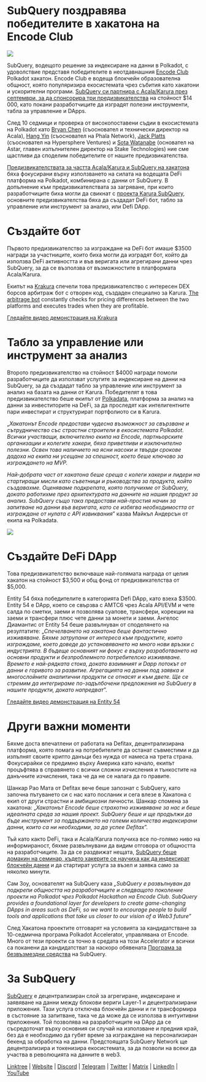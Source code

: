 # SubQuery поздравява победителите в хакатона на Encode Club

![](https://miro.medium.com/max/1400/1*KSv8qczywRPCEvWXeYiDNA.png)

SubQuery, водещото решение за индексиране на данни в Polkadot, с удоволствие представя победителите в неотдавнашния [Encode Club](https://www.encode.club/) Polkadot хакатон. Encode Club е водеща блокчейн образователна общност, която популяризира екосистемата чрез събития като хакатони и ускорителни програми.  [SubQuery си партнира с Acala/Karura през септември, за да спонсорира три предизвикателства](https://subquery.medium.com/september-2021-recap-783b9b574b42) на стойност $14 000, като покани разработчиците да изградят полезни инструменти, табла за управление и DApps.

След 10 седмици и проверка от високопоставени съдии в екосистемата на Polkadot като [Bryan Chen](https://twitter.com/XiliangChen) (съосновател и технически директор на Acala), [Hang Yin](https://twitter.com/bgmshana) (съосновател на Phala Network), [Jack Platts](https://twitter.com/jackbplatts) (съосновател на Hypersphere Ventures) и [Sota Watanabe](https://twitter.com/WatanabeSota) (основател на Astar, главен изпълнителен директор на Stake Technologies) ние сме щастливи да споделим победителите от нашите предизвикателства.

[Предизвикателствата за частта Acala/Karura и SubQuery на хакатона](https://medium.com/encode-club/polkadot-hack-challenges-7cfeba1a4c0e) бяха фокусирани върху използването на силата на водещата DeFi платформа на Polkadot, комбинирана с данни от SubQuery. В допълнение към предизвикателствата за загряване, при които разработчиците биха могли да свикнат с [проекта Karura SubQuery](https://explorer.subquery.network/subquery/AcalaNetwork/karura), основните предизвикателства бяха да създадат DeFi бот, табло за управление или инструмент за анализ, или Defi DApp.



# Създайте бот

Първото предизвикателство за изграждане на DeFi бот имаше $3500 награди за участниците, които биха могли да изградят бот, който да използва DeFi активността и във веригата или агрегирани данни чрез SubQuery, за да се възползва от възможностите в платформата Acala/Karura.

Екипът на [Krakura](https://github.com/houtenbos/krakura-bot) спечели това предизвикателство с интересен DEX борсов арбитраж бот с отворен код, създаден специално за Karura.  [The arbitrage bot](https://github.com/houtenbos/krakura-bot)  constantly checks for pricing differences between the two platforms and executes trades when they are profitable.

[Гледайте видео демонстрация на Krakura](https://youtu.be/G7TNTzMDijU)



# Табло за управление или инструмент за анализ

Второто предизвикателство на стойност $4000 награди помоли разработчиците да използват услугите за индексиране на данни на SubQuery, за да създадат табло за управление или инструмент за анализ на базата на данни от Karura. Победителят в това предизвикателство беше екипът от [Polkadata](https://www.polkadata.xyz/), платформа за анализ на данни за инвеститорите на DeFi, за да проследят как интелигентните пари инвестират и структурират портфолиото си в Karura.

„_Хакатонът Encode предостави чудесна възможност за свързване и сътрудничество със страстни строители в екосистемата Polkadot. Всички участващи, включително екипа на Encode, партньорските организации и колегите хакери, бяха приветливи и изключително полезни. Освен това наличието на ясни насоки и твърди срокове дадоха на екипа ни усещане за спешност, което беше ключово за изграждането на MVP._

_Най-добрата част от хакатона беше среща с колеги хакери и лидери на стартиращи мисли като съветници и ръководства за продукта, който създавахме. Оценяваме подкрепата, която получихме от SubQuery, докато работихме през архитектурата на данните на нашия продукт за анализ. SubQuery също така предостави най-простия начин за запитване на данни във веригата, като се избягва необходимостта от изграждане от нулата с API извиквания_” казва Майкъл Андерсън от екипа на Polkadata.

![](https://miro.medium.com/max/1400/0*o01LCEIOu-FyUOWx)



# Създайте DeFi DApp

Това предизвикателство включваше най-голямата награда от целия хакатон на стойност $3,500 и общ фонд от предизвикателства от $5,000.

Entity 54 бяха победителите в категорията Defi DApp, като взеха $3500. Entity 54 е DApp, което се свързва с AMTC6 чрез Acala API/EVM и чете салда по сметки, заеми и позволява суапове, трансфери, корекции на заеми и трансфери плюс чете данни за монети и заеми. Ангелос Диамантис от Entity 54 беше развълнуван от споделянето на резултатите: „_Спечелването на хакатона беше фантастично изживяване. Бяхме затрупани от интереса към продуктите, които изграждаме, което доведе до установяването на много нови връзки с индустрията. В бъдеще основният ни фокус е върху разработването на основни продукти и безпроблемното потребителско изживяване. Времето е най-рядката стока, докато взаимният и Dapp потокът от данни е горивото за развитие. Агрегацията на данни под заявка и многослойните аналитични продукти се отнасят и към двете. Ще се стремим да интегрираме по-задълбочени предложения на SubQuery в нашите продукти, докато напредват_”.

[Гледайте видео демонстрация на Entity 54](https://youtu.be/fU1BRVOtx2o)



# Други важни моменти

Бяхме доста впечатлени от работата на Defitax, децентрализирана платформа, която помага на потребителите да останат съвместими и да изпълнят своите крипто данъци без нужда от намеса на трета страна. Фокусирайки се предимно върху Америка като начало, екипът процъфтява в справянето с всички сложни изчисления и тънкостите на данъчните изчисления, така че да не се налага да го правите.

Шанкар Рао Мата от Defitax вече беше запознат с SubQuery, като започна пътуването си с нас като посланик и сега влезе в Хакатона с екип от други страстни и амбициозни личности. Шанкар спомена за хакатона: „_Хакатонът Encode беше страхотно изживяване за нас и беше идеалната среда за нашия проект. SubQuery беше и ще продължи да бъде инструмент за поддържането на големи количества индексирани данни, които са ни необходими, за да успее Defitax_”.

Тъй като както DeFi, така и Acala/Karura получиха все по-голямо ниво на информираност, бяхме развълнувани да видим отговора от общността на разработчиците. За да се раздвижат нещата, [SubQuery беше домакин на семинар, където хакерите се научиха как да индексират блокчейн данни](https://www.youtube.com/watch?v=QUtWC_LZM8Q) и да стартират услуга за възел и заявка само за няколко минути.

Сам Зоу, основателят на SubQuery каза _„SubQuery е развълнуван да подкрепи общността на разработчиците и следващото поколение проекти на Polkadot чрез Polkadot Hackathon на Encode Club. SubQuery provides a foundational layer for developers to create game-changing DApps in areas such as DeFi, so we want to encourage people to build tools and applications that take us closer to our vision of a Web3 future”_

След Хакатона проектите отговарят на условията за кандидатстване за 10-седмична програма Polkadot Accelerator, управлявана от Encode. Много от тези проекти са точно в средата на този Accelerator и всички са поканени да кандидатстват за наскоро обявената [Програма за безвъзмездни средства](https://subquery.network/grants) на SubQuery.



# За SubQuery

[SubQuery](https://subquery.network/) е децентрализиран слой за агрегиране, индексиране и заявяване на данни между блокови вериги Layer-1 и децентрализирани приложения. Тази услуга отключва блокчейн данни и ги трансформира в състояние за запитване, така че да може да се използва в интуитивни приложения. Той позволява на разработчиците на DApp да се съсредоточат върху основния си случай на използване и предния край, без да е необходимо да губят време за изграждане на персонализиран бекенд за обработка на данни. Предстоящата SubQuery Network ще децентрализира и токенизира екосистемата, за да позволи на всеки да участва в революцията на данните в web3.

[Linktree](https://linktr.ee/subquerynetwork)  |  [Website](https://subquery.network/)  |  [Discord](https://discord.com/invite/78zg8aBSMG)  |  [Telegram](https://t.me/subquerynetwork)  |  [Twitter](https://twitter.com/subquerynetwork)  |  [Matrix](https://matrix.to/#/#subquery:matrix.org)  |  [LinkedIn](https://www.linkedin.com/company/subquery)  |  [YouTube](https://www.youtube.com/channel/UCi1a6NUUjegcLHDFLr7CqLw)
